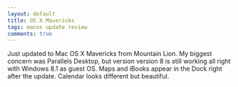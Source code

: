 ```yaml
---
layout: default
title: OS X Mavericks
tags: macos update review
comments: true
---
```


Just updated to Mac OS X Mavericks from Mountain Lion. My biggest concern was Parallels Desktop, but version version 8 is still working all right with Windows 8.1 as guest OS. Maps and iBooks appear in the Dock right after the update. Calendar looks different but beautiful.

